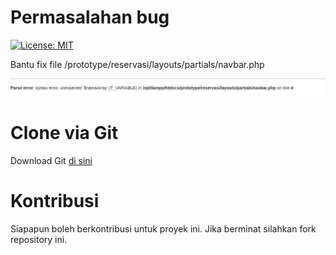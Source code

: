 # Permasalahan bug
[![License: MIT](https://img.shields.io/badge/License-MIT-yellow.svg)](https://opensource.org/licenses/MIT)

Bantu fix file /prototype/reservasi/layouts/partials/navbar.php

![error](screenshoot/error.png "Error pada line 4")

# Clone via Git
Download Git [di sini](https://git-scm.com/downloads)

# Kontribusi
Siapapun boleh berkontribusi untuk proyek ini. Jika berminat silahkan fork repository ini.
